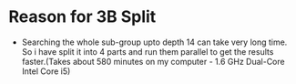 # Reason for 3B Split

- Searching the whole sub-group upto depth 14 can take very long time. So i have split it into 4 parts and run them parallel to get the results faster.(Takes about 580 minutes on my computer - 1.6 GHz Dual-Core Intel Core i5)

